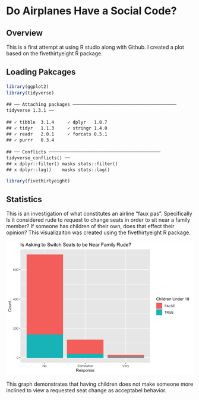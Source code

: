 Do Airplanes Have a Social Code?
================

## Overview

This is a first attempt at using R studio along with Github. I created a
plot based on the fivethirtyeight R package.

## Loading Pakcages

``` r
library(ggplot2)
library(tidyverse)
```

    ## ── Attaching packages ─────────────────────────────────────── tidyverse 1.3.1 ──

    ## ✓ tibble  3.1.4     ✓ dplyr   1.0.7
    ## ✓ tidyr   1.1.3     ✓ stringr 1.4.0
    ## ✓ readr   2.0.1     ✓ forcats 0.5.1
    ## ✓ purrr   0.3.4

    ## ── Conflicts ────────────────────────────────────────── tidyverse_conflicts() ──
    ## x dplyr::filter() masks stats::filter()
    ## x dplyr::lag()    masks stats::lag()

``` r
library(fivethirtyeight)
```

## Statistics

This is an investigation of what constitutes an airline “faux pas”.
Specifically Is it considered rude to request to change seats in order
to sit near a family member? If someone has children of their own, does
that effect their opinion? This visualizaiton was created using the
fivethirtyeight R package.

![](README_files/figure-gfm/pressure-1.png)<!-- -->

This graph demonstrates that having children does not make someone more
inclined to view a requested seat change as acceptabel behavior.
